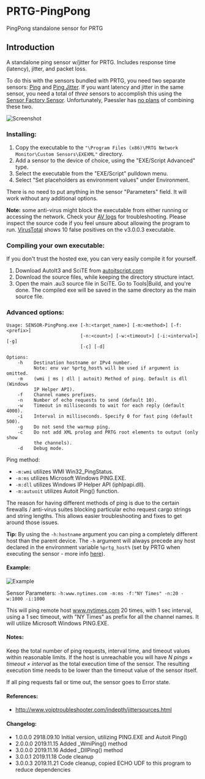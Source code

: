 # PRTG-PingPong

PingPong standalone sensor for PRTG

## Introduction

A standalone ping sensor w/jitter for PRTG. Includes response time (latency), jitter, and packet loss.

To do this with the sensors bundled with PRTG, you need two separate sensors: [Ping](https://www.paessler.com/manuals/prtg/ping_sensor) and [Ping Jitter](https://www.paessler.com/manuals/prtg/ping_jitter_sensor). If you want latency and jitter in the same sensor, you need a total of *three* sensors to accomplish this using the [Sensor Factory Sensor](https://www.paessler.com/manuals/prtg/sensor_factory_sensor). Unfortunately, Paessler has [no plans](https://kb.paessler.com/en/topic/60679-ping-jitter-as-additional-channel-in-ping-sensor) of combining these two.

![Screenshot](https://i.imgur.com/4wN1mPQ.png)

### Installing:

1. Copy the executable to the `"\Program Files (x86)\PRTG Network Monitor\Custom Sensors\EXEXML"`  directory.
2. Add a sensor to the device of choice, using the "EXE/Script Advanced" type.
3. Select the executable from the "EXE/Script" pulldown menu.
4. Select "Set placeholders as environment values" under Environment.

There is no need to put anything in the sensor "Parameters" field. It will work without any additional options.

**Note:** some anti-virus might block the executable from either running or accessing the network. Check your [AV logs](https://i.imgur.com/UG5mFNA.png) for troubleshooting. Please inspect the source code if you feel unsure about allowing the program to run. [VirusTotal](https://www.virustotal.com/gui/file/228450fea535f5f6ee049e808c4b681b21a51863f36b2c2f31030e574bdf1d97/details) shows 10 false positives on the v3.0.0.3 executable.  


### Compiling your own executable:
If you don't trust the hosted exe, you can very easily compile it for yourself.
1. Download AutoIt3 and SciTE from [autoitscript.com](https://www.autoitscript.com/site/autoit/downloads/)
2. Download the source files, while keeping the directory structure intact.
3. Open the main .au3 source file in SciTE. Go to Tools|Build, and you're done. The compiled exe will be saved in the same directory as the main source file.

### Advanced options:

```
Usage: SENSOR-PingPong.exe [-h:<target_name>] [-m:<method>] [-f:<prefix>]
                           [-n:<count>] [-w:<timeout>] [-i:<interval>] [-g]
                           [-c] [-d]

Options:
    -h    Destination hostname or IPv4 number.
          Note: env var %prtg_host% will be used if argument is omitted.
    -m    (wmi | ms | dll | autoit) Method of ping. Default is dll (Windows
          IP Helper API).
    -f    Channel names prefixes.
    -n    Number of echo requests to send (default 10).
    -w    Timeout in milliseconds to wait for each reply (default 4000).
    -i    Interval in milliseconds. Specify 0 for fast ping (default 500).
    -g    Do not send the warmup ping.
    -c    Do not add XML prolog and PRTG root elements to output (only show
          the channels).
    -d    Debug mode.
```

Ping method:
* `-m:wmi` utilizes WMI Win32_PingStatus.
* `-m:ms` utilizes Microsoft Windows PING.EXE.
* `-m:dll` utilizes Windows IP Helper API (iphlpapi.dll).
* `-m:autuoit` utilizes Autoit Ping() function.

The reason for having different methods of ping is due to the certain firewalls / anti-virus suites blocking particular echo request cargo strings and string lengths. This allows easier troubleshooting and fixes to get around those issues.  

**Tip:** By using the `-h:hostname` argument you can ping a completely different host than the parent device. The `-h` argument will always precede any host declared in the environment variable `%prtg_host%` (set by PRTG when executing the sensor - more info [here](https://www.paessler.com/manuals/prtg/custom_sensors)).

#### Example:

![Example](https://i.imgur.com/xv4AowI.png)


Sensor Parameters: `-h:www.nytimes.com -m:ms -f:"NY Times" -n:20 -w:1000 -i:1000`

This will ping remote host www.nytimes.com 20 times, with 1 sec interval, using a 1 sec timeout, with "NY Times" as prefix for all the channel names. It will utilize Microsoft Windows PING.EXE.


#### Notes:


Keep the total number of ping requests, interval time, and timeout values within reasonable limits. If the host is unreachable you will have *N pings × timeout × interval* as the total execution time of the sensor. The resulting execution time needs to be lower than the timeout value of the sensor itself.

If all ping requests fail or time out, the sensor goes to Error state.

#### References:
* http://www.voiptroubleshooter.com/indepth/jittersources.html

#### Changelog:
* 1.0.0.0		2918.09.10		Initial version, utilizing PING.EXE and Autoit Ping()
* 2.0.0.0		2019.11.15		Added _WmiPing() method
* 3.0.0.0		2019.11.16		Added _DllPing() method
* 3.0.0.1		2019.11.18		Code cleanup
* 3.0.0.3		2019.11.21		Code cleanup, copied ECHO UDF to this program to reduce dependencies
